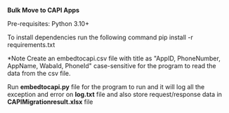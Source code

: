 **Bulk Move to CAPI Apps**

Pre-requisites:
Python 3.10+

To install dependencies run the following command
pip install -r requirements.txt

*Note 
Create an embedtocapi.csv file with title as "AppID, PhoneNumber, AppName, WabaId, PhoneId" case-sensitive for the program to read the data from the csv file.

Run **embedtocapi.py** file for the program to run and it will log all the exception and error on **log.txt** file and also store request/response data in **CAPIMigrationresult.xlsx** file
